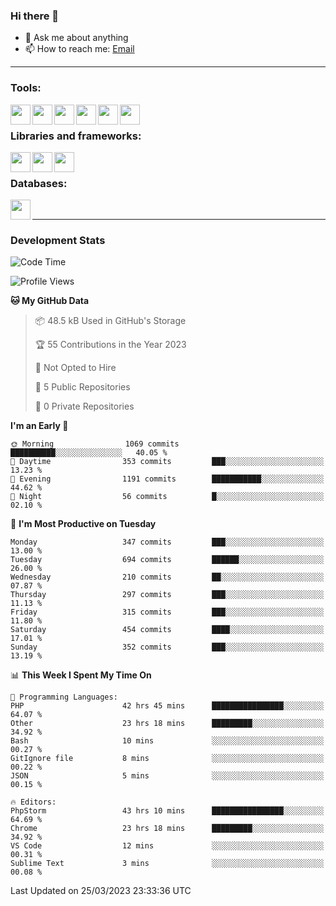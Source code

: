 ### Hi there 👋

- 💬 Ask me about anything
- 📫 How to reach me: [Email]

---

### Tools:
<img align='left' height="32" width="32" src="https://cdn.jsdelivr.net/npm/simple-icons@4.8.0/icons/phpstorm.svg" />
<img align='left' height="32" width="32" src="https://cdn.jsdelivr.net/npm/simple-icons@4.8.0/icons/webstorm.svg" />
<img align='left' height="32" width="32" src="https://cdn.jsdelivr.net/npm/simple-icons@4.8.0/icons/visualstudiocode.svg" />
<img align='left' height="32" width="32" src="https://cdn.jsdelivr.net/npm/simple-icons@4.8.0/icons/sublimetext.svg" />
<img align='left' height="32" width="32" src="https://cdn.jsdelivr.net/npm/simple-icons@4.8.0/icons/laragon.svg" />
<img align='left' height="32" width="32" src="https://cdn.jsdelivr.net/npm/simple-icons@4.8.0/icons/docker.svg" />
<br>

### Libraries and frameworks:
<img align='left' height="32" width="32" src="https://cdn.jsdelivr.net/npm/simple-icons@4.8.0/icons/laravel.svg" />
<img align='left' height="32" width="32" src="https://cdn.jsdelivr.net/npm/simple-icons@4.8.0/icons/vue-dot-js.svg" />
<img align='left' height="32" width="32" src="https://cdn.jsdelivr.net/npm/simple-icons@4.8.0/icons/jquery.svg" />
<br>

### Databases:
<img align='left' height="32" width="32" src="https://cdn.jsdelivr.net/npm/simple-icons@4.8.0/icons/mysql.svg" />
<br>

---
### Development Stats
<!--START_SECTION:waka-->
![Code Time](http://img.shields.io/badge/Code%20Time-1%2C186%20hrs%2014%20mins-blue)

![Profile Views](http://img.shields.io/badge/Profile%20Views-0-blue)

**🐱 My GitHub Data** 

> 📦 48.5 kB Used in GitHub's Storage 
 > 
> 🏆 55 Contributions in the Year 2023
 > 
> 🚫 Not Opted to Hire
 > 
> 📜 5 Public Repositories 
 > 
> 🔑 0 Private Repositories 
 > 
**I'm an Early 🐤** 

```text
🌞 Morning                1069 commits        ██████████░░░░░░░░░░░░░░░   40.05 % 
🌆 Daytime                353 commits         ███░░░░░░░░░░░░░░░░░░░░░░   13.23 % 
🌃 Evening                1191 commits        ███████████░░░░░░░░░░░░░░   44.62 % 
🌙 Night                  56 commits          █░░░░░░░░░░░░░░░░░░░░░░░░   02.10 % 
```
📅 **I'm Most Productive on Tuesday** 

```text
Monday                   347 commits         ███░░░░░░░░░░░░░░░░░░░░░░   13.00 % 
Tuesday                  694 commits         ██████░░░░░░░░░░░░░░░░░░░   26.00 % 
Wednesday                210 commits         ██░░░░░░░░░░░░░░░░░░░░░░░   07.87 % 
Thursday                 297 commits         ███░░░░░░░░░░░░░░░░░░░░░░   11.13 % 
Friday                   315 commits         ███░░░░░░░░░░░░░░░░░░░░░░   11.80 % 
Saturday                 454 commits         ████░░░░░░░░░░░░░░░░░░░░░   17.01 % 
Sunday                   352 commits         ███░░░░░░░░░░░░░░░░░░░░░░   13.19 % 
```


📊 **This Week I Spent My Time On** 

```text
💬 Programming Languages: 
PHP                      42 hrs 45 mins      ████████████████░░░░░░░░░   64.07 % 
Other                    23 hrs 18 mins      █████████░░░░░░░░░░░░░░░░   34.92 % 
Bash                     10 mins             ░░░░░░░░░░░░░░░░░░░░░░░░░   00.27 % 
GitIgnore file           8 mins              ░░░░░░░░░░░░░░░░░░░░░░░░░   00.22 % 
JSON                     5 mins              ░░░░░░░░░░░░░░░░░░░░░░░░░   00.15 % 

🔥 Editors: 
PhpStorm                 43 hrs 10 mins      ████████████████░░░░░░░░░   64.69 % 
Chrome                   23 hrs 18 mins      █████████░░░░░░░░░░░░░░░░   34.92 % 
VS Code                  12 mins             ░░░░░░░░░░░░░░░░░░░░░░░░░   00.31 % 
Sublime Text             3 mins              ░░░░░░░░░░░░░░░░░░░░░░░░░   00.08 % 
```


 Last Updated on 25/03/2023 23:33:36 UTC
<!--END_SECTION:waka-->

[huyviet]: https://huyviet.vn/
[EMAIl]: https://mail.google.com/mail/u/0/?fs=1&tf=cm&source=mailto&to=huynguyenviet0110@gmail.com
